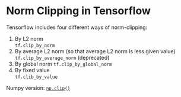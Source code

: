 # Norm Clipping in Tensorflow

Tensorflow includes four different ways of norm-clipping:
1. By L2 norm  
  `tf.clip_by_norm`
2. By average L2 norm (so that average L2 norm is less given value)
  `tf.clip_by_average_norm` (deprecated)
3. By global norm
  `tf.clip_by_global_norm`
4. By fixed value  
  `tf.clib_by_value`

Numpy version:
[`np.clip()`](https://docs.scipy.org/doc/numpy-1.13.0/reference/generated/numpy.clip.html) 
